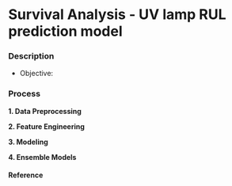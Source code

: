 <h1> Survival Analysis - UV lamp RUL prediction model </h1>

### **Description**
- Objective: 


### **Process**     
**1. Data Preprocessing**     


**2. Feature Engineering**     



**3. Modeling**     


**4. Ensemble Models**     


#### Reference    
